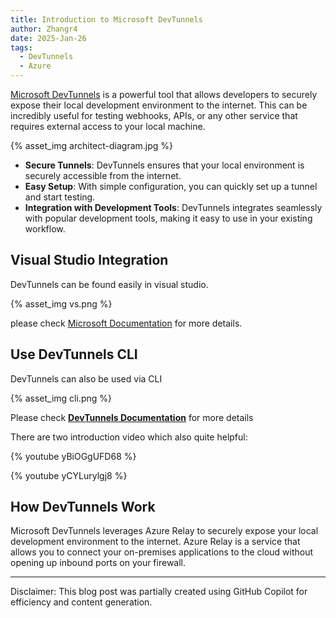 ```yaml
---
title: Introduction to Microsoft DevTunnels
author: Zhangr4
date: 2025-Jan-26
tags: 
  - DevTunnels
  - Azure
---
```


[Microsoft DevTunnels](https://learn.microsoft.com/en-us/azure/developer/dev-tunnels/) is a powerful tool that allows developers to securely expose their local development environment to the internet. This can be incredibly useful for testing webhooks, APIs, or any other service that requires external access to your local machine.

{% asset_img architect-diagram.jpg %}

- **Secure Tunnels**: DevTunnels ensures that your local environment is securely accessible from the internet.
- **Easy Setup**: With simple configuration, you can quickly set up a tunnel and start testing.
- **Integration with Development Tools**: DevTunnels integrates seamlessly with popular development tools, making it easy to use in your existing workflow.

<!-- more -->

## Visual Studio Integration

DevTunnels can be found easily in visual studio.

{% asset_img vs.png %}

please check [Microsoft Documentation](https://learn.microsoft.com/en-us/connectors/custom-connectors/port-tunneling) for more details.

## Use DevTunnels CLI

DevTunnels can also be used via CLI

{% asset_img cli.png %}

Please check **[DevTunnels Documentation](https://learn.microsoft.com/en-us/azure/developer/dev-tunnels/)** for more details

There are two introduction video which also quite helpful:

{% youtube yBiOGgUFD68 %}

{% youtube yCYLurylgj8 %}

## How DevTunnels Work

Microsoft DevTunnels leverages Azure Relay to securely expose your local development environment to the internet. Azure Relay is a service that allows you to connect your on-premises applications to the cloud without opening up inbound ports on your firewall.

___

Disclaimer: This blog post was partially created using GitHub Copilot for efficiency and content generation.